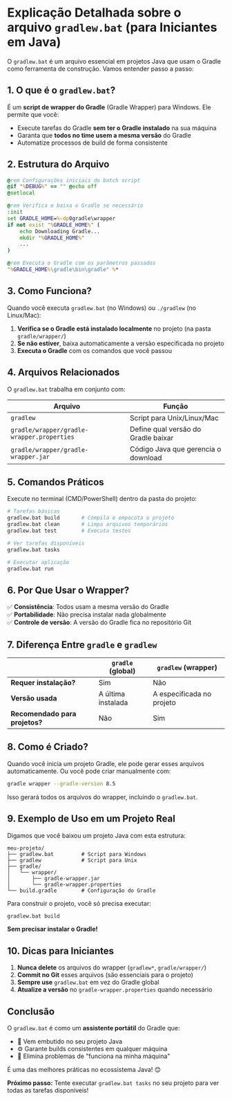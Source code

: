 # **Explicação Detalhada sobre o arquivo `gradlew.bat` (para Iniciantes em Java)**

O `gradlew.bat` é um arquivo essencial em projetos Java que usam o Gradle como ferramenta de construção. Vamos entender passo a passo:

## **1. O que é o `gradlew.bat`?**
É um **script de wrapper do Gradle** (Gradle Wrapper) para Windows. Ele permite que você:

- Execute tarefas do Gradle **sem ter o Gradle instalado** na sua máquina
- Garanta que **todos no time usem a mesma versão** do Gradle
- Automatize processos de build de forma consistente

## **2. Estrutura do Arquivo**
```bat
@rem Configurações iniciais do batch script
@if "%DEBUG%" == "" @echo off
@setlocal

@rem Verifica e baixa o Gradle se necessário
:init
set GRADLE_HOME=%~dp0gradle\wrapper
if not exist "%GRADLE_HOME%" (
    echo Downloading Gradle...
    mkdir "%GRADLE_HOME%"
    ...
)

@rem Executa o Gradle com os parâmetros passados
"%GRADLE_HOME%\gradle\bin\gradle" %*
```

## **3. Como Funciona?**
Quando você executa `gradlew.bat` (no Windows) ou `./gradlew` (no Linux/Mac):

1. **Verifica se o Gradle está instalado localmente** no projeto (na pasta `gradle/wrapper/`)
2. **Se não estiver**, baixa automaticamente a versão especificada no projeto
3. **Executa o Gradle** com os comandos que você passou

## **4. Arquivos Relacionados**
O `gradlew.bat` trabalha em conjunto com:

| Arquivo | Função |
|---------|--------|
| `gradlew` | Script para Unix/Linux/Mac |
| `gradle/wrapper/gradle-wrapper.properties` | Define qual versão do Gradle baixar |
| `gradle/wrapper/gradle-wrapper.jar` | Código Java que gerencia o download |

## **5. Comandos Práticos**
Execute no terminal (CMD/PowerShell) dentro da pasta do projeto:

```bash
# Tarefas básicas
gradlew.bat build       # Compila e empacota o projeto
gradlew.bat clean       # Limpa arquivos temporários
gradlew.bat test        # Executa testes

# Ver tarefas disponíveis
gradlew.bat tasks

# Executar aplicação
gradlew.bat run
```

## **6. Por Que Usar o Wrapper?**
✅ **Consistência**: Todos usam a mesma versão do Gradle  
✅ **Portabilidade**: Não precisa instalar nada globalmente  
✅ **Controle de versão**: A versão do Gradle fica no repositório Git  

## **7. Diferença Entre `gradle` e `gradlew`**
|  | `gradle` (global) | `gradlew` (wrapper) |
|---|------------------|---------------------|
| **Requer instalação?** | Sim | Não |
| **Versão usada** | A última instalada | A especificada no projeto |
| **Recomendado para projetos?** | Não | Sim |

## **8. Como é Criado?**
Quando você inicia um projeto Gradle, ele pode gerar esses arquivos automaticamente. Ou você pode criar manualmente com:

```bash
gradle wrapper --gradle-version 8.5
```

Isso gerará todos os arquivos do wrapper, incluindo o `gradlew.bat`.

## **9. Exemplo de Uso em um Projeto Real**
Digamos que você baixou um projeto Java com esta estrutura:
```
meu-projeto/
├── gradlew.bat         # Script para Windows
├── gradlew             # Script para Unix
├── gradle/
│   └── wrapper/
│       ├── gradle-wrapper.jar
│       └── gradle-wrapper.properties
└── build.gradle        # Configuração do Gradle
```

Para construir o projeto, você só precisa executar:
```bash
gradlew.bat build
```
**Sem precisar instalar o Gradle!**

## **10. Dicas para Iniciantes**
1. **Nunca delete** os arquivos do wrapper (`gradlew*`, `gradle/wrapper/`)
2. **Commit no Git** esses arquivos (são essenciais para o projeto)
3. **Sempre use** `gradlew.bat` em vez do Gradle global
4. **Atualize a versão** no `gradle-wrapper.properties` quando necessário

## **Conclusão**
O `gradlew.bat` é como um **assistente portátil** do Gradle que:
- 🧳 Vem embutido no seu projeto Java
- ⚙️ Garante builds consistentes em qualquer máquina
- 🚫 Elimina problemas de "funciona na minha máquina"

É uma das melhores práticas no ecossistema Java! 😊

**Próximo passo:** Tente executar `gradlew.bat tasks` no seu projeto para ver todas as tarefas disponíveis!
